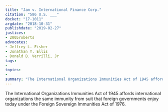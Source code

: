 ```yaml
---
title: "Jam v. International Finance Corp."
citation: "586 U.S. ___"
docket: "17-1011"
argdate: "2018-10-31"
publishdate: "2019-02-27"
justices:
- 2005roberts
advocates:
- Jeffrey L. Fisher
- Jonathan Y. Ellis
- Donald B. Verrilli, Jr
tags:
- 
topics:
- 
summary: "The International Organizations Immunities Act of 1945 affords international organizations the same immunity from suit that foreign governments enjoy today under the Foreign Sovereign Immunities Act of 1976."
---
```

The International Organizations Immunities Act of 1945 affords international organizations the same immunity from suit that foreign governments enjoy today under the Foreign Sovereign Immunities Act of 1976.